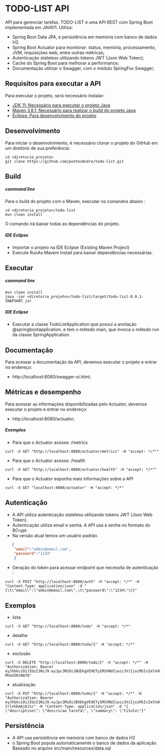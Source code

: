 # TODO-LIST API
API para gerenciar tarefas.
TODO-LIST é uma API REST com Spring Boot implementada em JAVA11. Utiliza:
- Spring Boot Data JPA, e persistência em memória com banco de dados H2.
- Spring Boot Actuator para monitorar: status, memória, processamento, JVM, requisições web, entre outras métricas;
- Autenticação stateless utilizando tokens JWT (Json Web Token);
- Cache do Spring Boot para melhorar a performance;
- Documentação utilizar o Swagger, com o módulo SpringFox Swagger;
 
## Requisitos para executar a API

Para executar o projeto, será necessário instalar:

- [JDK 11: Necessário para executar o projeto Java](https://www.oracle.com/technetwork/java/javase/downloads/jdk11-downloads-5066655.html)
- [Maven 3.6.1: Necessário para realizar o build do projeto Java](https://maven.apache.org/download.cgi)
- [Eclipse: Para desenvolvimento do projeto](https://www.eclipse.org/downloads/packages/release/2019-06/r/eclipse-ide-enterprise-java-developers)

## Desenvolvimento

Para iniciar o desenvolvimento, é necessário clonar o projeto do GitHub em um diretório de sua preferência:

```shell
cd <diretorio_projeto>
git clone https://github.com/pontesAndre/todo-list.git
```
## Build 

##### command line
Para o build  do projeto com o Maven, executar os comandos abaixo :

```shell
cd <diretorio_projeto>/todo-list
mvn clean install
```
O comando irá baixar todas as dependências do projeto.

##### IDE Eclipse
-  Importar o projeto na IDE Eclipse (Existing Maven Project)
-  Execute RunAs Mavem Install para baixar dependências necessárias.

## Executar 

##### command line

```shell
mvn clean install
java -jar <diretorio_projeto>/todo-list/target/todo-list-0.0.1-SNAPSHOT.jar
```
##### IDE Eclipse

- Executar a classe TodoListApplication que possui a anotação @springbootapplication, e tem o método main, que invoca o método run da classe SpringApplication. 

## Documentação

Para acessar a documentação da API, devemos executar o projeto e entrar no endereço: 
  -  http://localhost:8080/swagger-ui.html;


## Métricas e desempenho

Para acessar as informações disponibilizadas pelo Actuator, devemos executar o projeto e entrar no endereço:
   -  http://localhost:8080/actuator; 

##### Exemplos

- Para que o Actuator acesse:  /metrics

```shell
curl -X GET "http://localhost:8080/actuator/metrics" -H "accept: */*""
```
- Para que o Actuator acesse: /health

```shell
curl -X GET "http://localhost:8080/actuator/health" -H "accept: */*""
```
- Para que o Actuator exponha mais informações sobre a API

```shell
curl -X GET "localhost:8080/actuator" -H "accept: */*"
```

## Autenticação

- A API utiliza autenticação stateless utilizando tokens JWT (Json Web Token).
- Autenticação utiliza email e senha. A API usa a senha no formato do BCrypt.
- Na versão atual temos um usuário padrão.

```json
   {
	"email":"admin@email.com",
	"password":"1234"
	}
```

- Geração do token para acessar endpoint que necessita de autenticação :

```shell
curl -X POST "http://localhost:8080/auth" -H "accept: */*" -H "Content-Type: application/json" -d "{\t\"email\":\"admin@email.com\",\t\"password\":\"1234\"\t}"
```

	
## Exemplos

- lista 

```shell
curl -X GET "http://localhost:8080/todo" -H "accept: */*"
```

- detalhe

```shell
curl -X GET "http://localhost:8080/todo/1" -H "accept: */*"
 ```
 
- exclusão 

```shell
curl -X DELETE "http://localhost:8080/todo/2" -H "accept: */*" -H "Authorization: Bearer eyJhbGciOiJIUzI1NiJ9.eyJpc3MiOiJBUEkgVE9ETy1MSVNUIiwic3ViIjoiMSIsImlhdCI6MTU2NzU5MDY1NSwiZXhwIjoxNTY3NTkwODcxfQ.2o7iIdZM3Ms07_RvHD4AjKL7W9ITxjJ-MhoU5KcNAfQ"
```
- atualização 

```shell
curl -X PUT "http://localhost:8080/todo/1" -H "accept: */*" -H "Authorization: Bearer eyJhbGciOiJIUzI1NiJ9.eyJpc3MiOiJBUEkgVE9ETy1MSVNUIiwic3ViIjoiMSIsImlhdCI6MTU2NzU5MTM5MCwiZXhwIjoxNTY3NTk4NTkwfQ.A1FrpBG6vC_QDs0DYaMwjISJUMpBk-IrlnhEmAjKJ1c" -H "Content-Type: application/json" -d "{ \"description\": \"descricao tarefa\", \"summary\": \"titulo\"}"
```

## Persistência
- A API usa persistência em memória com banco de dados H2
- o Spring Boot popula automaticamente o banco de dados da aplicação. Baseado no arquivo src/main/resources/data.sql 


